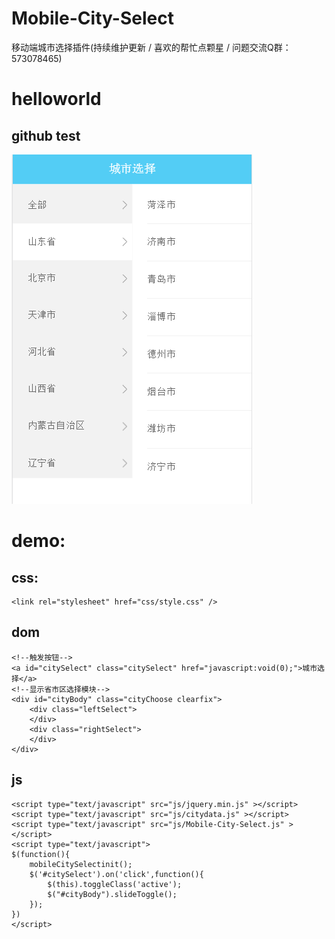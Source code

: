 # Mobile-City-Select
移动端城市选择插件(持续维护更新 / 喜欢的帮忙点颗星 / 问题交流Q群：573078465)

# helloworld
## github test

![image](cut.png)

# demo:
## css:
````
<link rel="stylesheet" href="css/style.css" />
````
## dom
```
<!--触发按钮-->
<a id="citySelect" class="citySelect" href="javascript:void(0);">城市选择</a>
<!--显示省市区选择模块-->
<div id="cityBody" class="cityChoose clearfix">
	<div class="leftSelect">
	</div>
	<div class="rightSelect">
	</div>
</div>
```
## js
```
<script type="text/javascript" src="js/jquery.min.js" ></script>
<script type="text/javascript" src="js/citydata.js" ></script>
<script type="text/javascript" src="js/Mobile-City-Select.js" ></script>
<script type="text/javascript">
$(function(){
	mobileCitySelectinit();
	$('#citySelect').on('click',function(){
		$(this).toggleClass('active');
		$("#cityBody").slideToggle();
	});
})
</script>
```
